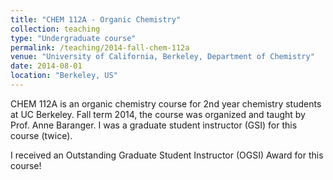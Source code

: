 ```yaml
---
title: "CHEM 112A - Organic Chemistry"
collection: teaching
type: "Undergraduate course"
permalink: /teaching/2014-fall-chem-112a
venue: "University of California, Berkeley, Department of Chemistry"
date: 2014-08-01
location: "Berkeley, US"
---
```


CHEM 112A is an organic chemistry course for 2nd year chemistry students at UC Berkeley. Fall term 2014, the course was organized and taught by Prof. Anne Baranger. I was a graduate student instructor (GSI) for this course (twice).

I received an Outstanding Graduate Student Instructor (OGSI) Award for this course! 
